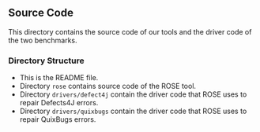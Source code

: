 ## Source Code
This directory contains the source code of our tools and the driver code of the two benchmarks.

### Directory Structure
* This is the README file.
* Directory `rose` contains source code of the ROSE tool.
* Directory `drivers/defect4j` contain the driver code that ROSE uses to repair Defects4J errors.
* Directory `drivers/quixbugs` contain the driver code that ROSE uses to repair QuixBugs errors.